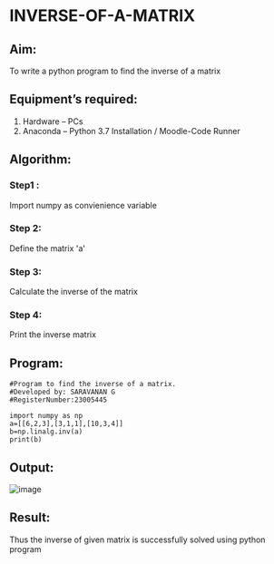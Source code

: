 # INVERSE-OF-A-MATRIX
## Aim:
To write a python program to find the inverse of a matrix
## Equipment’s required:
1. 	Hardware – PCs
2. 	Anaconda – Python 3.7 Installation / Moodle-Code Runner
## Algorithm:
### Step1 : 
Import numpy as convienience variable
### Step 2: 
Define the matrix 'a'
### Step 3: 
Calculate the inverse of the matrix
### Step 4: 
Print the inverse matrix
## Program:
```
#Program to find the inverse of a matrix.
#Developed by: SARAVANAN G
#RegisterNumber:23005445
 
import numpy as np
a=[[6,2,3],[3,1,1],[10,3,4]]
b=np.linalg.inv(a)
print(b)
```
## Output:
![image](https://github.com/Saravanan2512/INVERSE-OF-A-MATRIX/assets/144979117/dae75da9-c902-483e-9bee-31ce5c3eaa2c)

## Result:
Thus the inverse of given matrix is successfully solved using python program


